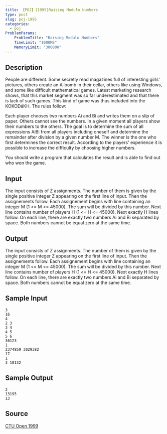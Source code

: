 ```yaml
---
title: 【POJ】[1995]Raising Modulo Numbers
type: post
slug: poj-1995
categories:
  - poj
ProblemParams:
    ProblemTitle: "Raising Modulo Numbers"
    TimeLimit: "1000MS"
    MemoryLimit: "30000K"
---
```


## Description

People are different. Some secretly read magazines full of interesting girls' pictures, others create an A-bomb in their cellar, others like using Windows, and some like difficult mathematical games. Latest marketing research shows, that this market segment was so far underestimated and that there is lack of such games. This kind of game was thus included into the KOKODáKH. The rules follow:  
  
Each player chooses two numbers Ai and Bi and writes them on a slip of paper. Others cannot see the numbers. In a given moment all players show their numbers to the others. The goal is to determine the sum of all expressions AiBi from all players including oneself and determine the remainder after division by a given number M. The winner is the one who first determines the correct result. According to the players' experience it is possible to increase the difficulty by choosing higher numbers.  
  
You should write a program that calculates the result and is able to find out who won the game.

## Input

The input consists of Z assignments. The number of them is given by the single positive integer Z appearing on the first line of input. Then the assignements follow. Each assignement begins with line containing an integer M (1 <= M <= 45000). The sum will be divided by this number. Next line contains number of players H (1 <= H <= 45000). Next exactly H lines follow. On each line, there are exactly two numbers Ai and Bi separated by space. Both numbers cannot be equal zero at the same time.

## Output

The input consists of Z assignments. The number of them is given by the single positive integer Z appearing on the first line of input. Then the assignements follow. Each assignement begins with line containing an integer M (1 <= M <= 45000). The sum will be divided by this number. Next line contains number of players H (1 <= H <= 45000). Next exactly H lines follow. On each line, there are exactly two numbers Ai and Bi separated by space. Both numbers cannot be equal zero at the same time.

## Sample Input

```
3
16
4
2 3
3 4
4 5
5 6
36123
1
2374859 3029382
17
1
3 18132

```

## Sample Output

```
2
13195
13

```

## Source

[CTU Open 1999](http://poj.org/searchproblem?field=source&key=CTU+Open+1999)
